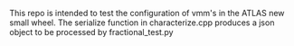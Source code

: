 This repo is intended to test the configuration of vmm's in the ATLAS new small wheel.
The serialize function in characterize.cpp produces a json object to be processed by fractional_test.py
